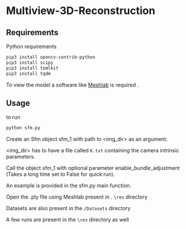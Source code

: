 # Multiview-3D-Reconstruction

## Requirements

Python requirements
```bash
pip3 install opencv-contrib-python
pip3 install scipy
pip3 install tomlkit
pip3 install tqdm
```

To view the model a software like [Meshlab](https://www.meshlab.net/#download) is required .

## Usage

to run 

```bash
python sfm.py
```

Create an Sfm object sfm_1 with path to <img_dir> as an argument.

<img_dir> has to have a file called `K.txt` containing the camera intrinsic parameters.

Call the object sfm_1 with optional parameter enable_bundle_adjustment (Takes a long time set to False for quick run).

An example is provided in the sfm.py main function.

Open the .ply file using Meshlab present in . `\res` directory

Datasets are also present in the `/Datasets` directory

A few runs are present in the `\res` directory as well


